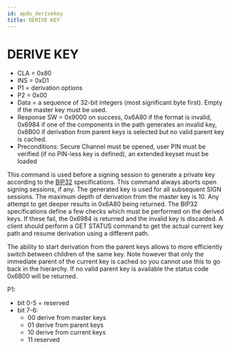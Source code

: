 ```yaml
---
id: apdu_derivekey
title: DERIVE KEY
---
```


# DERIVE KEY

* CLA = 0x80
* INS = 0xD1
* P1 = derivation options
* P2 = 0x00
* Data = a sequence of 32-bit integers (most significant byte first). Empty if the master key must be used.
* Response SW = 0x9000 on success, 0x6A80 if the format is invalid, 0x6984 if one of the components in the path generates an invalid key, 0x6B00 if derivation from parent keys is selected but no valid parent key is cached.
* Preconditions: Secure Channel must be opened, user PIN must be verified (if no PIN-less key is defined), an extended keyset must be loaded

This command is used before a signing session to generate a private key according to the [BIP32](https://github.com/bitcoin/bips/blob/master/bip-0032.mediawiki) specifications. This command always aborts open signing sessions, if any. The generated key is used for all subsequent SIGN sessions. The maximum depth of derivation from the master key is 10. Any attempt to get deeper results in 0x6A80 being returned. The BIP32 specifications define a few checks which must be performed on the derived keys. If these fail, the 0x6984 is returned and the invalid key is discarded. A client should perform a GET STATUS command to get the actual current key path and resume derivation using a different path.

The ability to start derivation from the parent keys allows to more efficiently switch between children of the same key. Note however that only the immediate parent of the current key is cached so you cannot use this to go back in the hierarchy. If no valid parent key is available the status code 0x6B00 will be returned.

P1:
* bit 0-5 = reserved
* bit 7-6:
  - 00 derive from master keys
  - 01 derive from parent keys
  - 10 derive from current keys
  - 11 reserved
